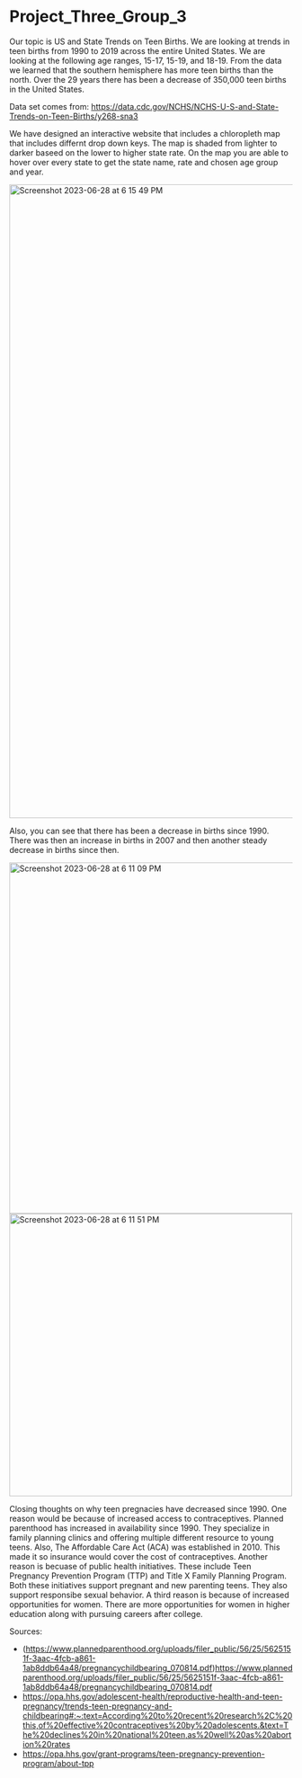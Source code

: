 # Project_Three_Group_3

Our topic is US and State Trends on Teen Births. We are looking at trends in teen births from 1990 to 2019 across the entire United States. We are looking at the following age ranges, 15-17, 15-19, and 18-19. From the data we learned that the southern hemisphere has more teen births than the north. Over the 29 years there has been a decrease of 350,000 teen births in the United States.

Data set comes from: https://data.cdc.gov/NCHS/NCHS-U-S-and-State-Trends-on-Teen-Births/y268-sna3

We have designed an interactive website that includes a chloropleth map that includes differnt drop down keys. The map is shaded from lighter to darker baseed on the lower to higher state rate. On the map you are able to hover over every state to get the state name, rate and chosen age group and year.  

  <img width="1128" alt="Screenshot 2023-06-28 at 6 15 49 PM" src="https://github.com/jgillas/Project_Three_Group_3/assets/125215083/4ab976fb-5cbd-4c4f-9486-62a3f5752350">

Also, you can see that there has been a decrease in births since 1990. There was then an increase in births in 2007 and then another steady decrease in births since then.

  <img width="625" alt="Screenshot 2023-06-28 at 6 11 09 PM" src="https://github.com/jgillas/Project_Three_Group_3/assets/125215083/8d7b4ff2-8342-4776-b9ea-ad7f95aa132b">

  <img width="503" alt="Screenshot 2023-06-28 at 6 11 51 PM" src="https://github.com/jgillas/Project_Three_Group_3/assets/125215083/08a01e30-1f5e-4c9a-8439-6b80b72cd513">

Closing thoughts on why teen pregnacies have decreased since 1990. One reason would be because of increased access to contraceptives. Planned parenthood has increased in availability since 1990. They specialize in family planning clinics and offering multiple different resource to young teens. Also, The Affordable Care Act (ACA) was established in 2010. This made it so insurance would cover the cost of contraceptives. Another reason is becuase of public health initiatives. These include Teen Pregnancy Prevention Program (TTP) and Title X Family Planning Program. Both these initiatives support pregnant and new parenting teens. They also support responsibe sexual behavior. A third reason is because of increased opportunities for women. There are more opportunities for women in higher education along with pursuing careers after college. 

Sources:
- (https://www.plannedparenthood.org/uploads/filer_public/56/25/5625151f-3aac-4fcb-a861-1ab8ddb64a48/pregnancychildbearing_070814.pdf)https://www.plannedparenthood.org/uploads/filer_public/56/25/5625151f-3aac-4fcb-a861-1ab8ddb64a48/pregnancychildbearing_070814.pdf
- https://opa.hhs.gov/adolescent-health/reproductive-health-and-teen-pregnancy/trends-teen-pregnancy-and-childbearing#:~:text=According%20to%20recent%20research%2C%20this,of%20effective%20contraceptives%20by%20adolescents.&text=The%20declines%20in%20national%20teen,as%20well%20as%20abortion%20rates
- https://opa.hhs.gov/grant-programs/teen-pregnancy-prevention-program/about-tpp
